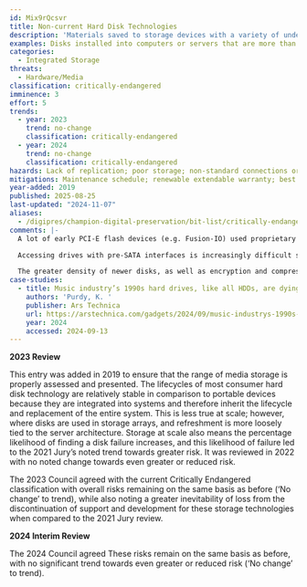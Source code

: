 ```yaml
---
id: Mix9rQcsvr
title: Non-current Hard Disk Technologies
description: 'Materials saved to storage devices with a variety of underlying magnetic or solid-state technologies that are hardwired into a computer that is no longer under warranty or supported: typically, hard disks more than five years old.'
examples: Disks installed into computers or servers that are more than five years old, or out of warranty
categories:
  - Integrated Storage
threats:
  - Hardware/Media
classification: critically-endangered
imminence: 3
effort: 5
trends:
  - year: 2023
    trend: no-change
    classification: critically-endangered
  - year: 2024
    trend: no-change
    classification: critically-endangered
hazards: Lack of replication; poor storage; non-standard connections or controllers; aggressive compression; encryption; Uncertainty over IPR or the presence of orphaned works
mitigations: Maintenance schedule; renewable extendable warranty; best practice storage and operation; replication
year-added: 2019
published: 2025-08-25
last-updated: "2024-11-07"
aliases:
  - /digipres/champion-digital-preservation/bit-list/critically-endangered/bitlist-non-current-hard-disk
comments: |-
  A lot of early PCI-E flash devices (e.g. Fusion-IO) used proprietary drivers before the NVME standard was developed, but are now dropping off support. Intel has stopped development of Optane non-volatile RAM, some of which required specific CPU support to access although that form was usually used for data caching rather than storage.

  Accessing drives with pre-SATA interfaces is increasingly difficult since interface cards and OS support can be hard to come by.

  The greater density of newer disks, as well as encryption and compression, mean they can be more fragile than older disks with less density, and less sophisticated read/write technologies. The age of a disk is not the best or only indicator of its reliability.
case-studies:
  - title: Music industry’s 1990s hard drives, like all HDDs, are dying
    authors: 'Purdy, K. '
    publisher: Ars Technica
    url: https://arstechnica.com/gadgets/2024/09/music-industrys-1990s-hard-drives-like-all-hdds-are-dying/
    year: 2024
    accessed: 2024-09-13
---
```

**2023 Review**

This entry was added in 2019 to ensure that the range of media storage is properly assessed and presented. The lifecycles of most consumer hard disk technology are relatively stable in comparison to portable devices because they are integrated into systems and therefore inherit the lifecycle and replacement of the entire system. This is less true at scale; however, where disks are used in storage arrays, and refreshment is more loosely tied to the server architecture. Storage at scale also means the percentage likelihood of finding a disk failure increases, and this likelihood of failure led to the 2021 Jury’s noted trend towards greater risk. It was reviewed in 2022 with no noted change towards even greater or reduced risk.

The 2023 Council agreed with the current Critically Endangered classification with overall risks remaining on the same basis as before (‘No change’ to trend), while also noting a greater inevitability of loss from the discontinuation of support and development for these storage technologies when compared to the 2021 Jury review.

**2024 Interim Review**

The 2024 Council agreed These risks remain on the same basis as before, with no significant trend towards even greater or reduced risk (‘No change’ to trend).
